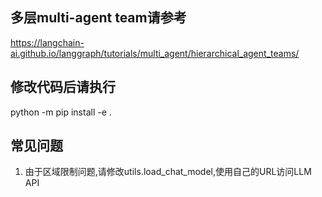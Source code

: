 ## 多层multi-agent team请参考
https://langchain-ai.github.io/langgraph/tutorials/multi_agent/hierarchical_agent_teams/

## 修改代码后请执行
python -m pip install -e .

## 常见问题
1. 由于区域限制问题,请修改utils.load_chat_model,使用自己的URL访问LLM API